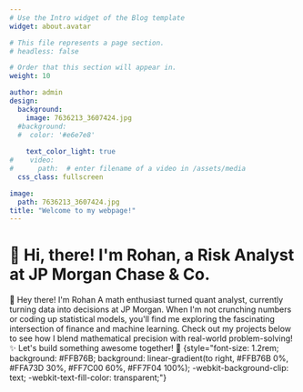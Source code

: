 ```yaml
---
# Use the Intro widget of the Blog template
widget: about.avatar

# This file represents a page section.
# headless: false

# Order that this section will appear in.
weight: 10

author: admin
design:
  background:
    image: 7636213_3607424.jpg
  #background:
  #  color: '#e6e7e8'
    
    text_color_light: true
#    video:
#      path:  # enter filename of a video in /assets/media
  css_class: fullscreen

image: 
  path: 7636213_3607424.jpg
title: "Welcome to my webpage!"
---
```


# 👋 Hi, there! I'm **Rohan**, a Risk Analyst at JP Morgan Chase & Co.

👋 Hey there! I'm Rohan
A math enthusiast turned quant analyst, currently turning data into decisions at JP Morgan. When I'm not crunching numbers or coding up statistical models, you'll find me exploring the fascinating intersection of finance and machine learning. Check out my projects below to see how I blend mathematical precision with real-world problem-solving! ✨
Let's build something awesome together! 🚀
{style="font-size: 1.2rem; background: #FFB76B; background: linear-gradient(to right, #FFB76B 0%, #FFA73D 30%, #FF7C00 60%, #FF7F04 100%); -webkit-background-clip: text; -webkit-text-fill-color: transparent;"}


